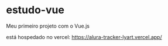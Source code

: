 # estudo-vue

Meu primeiro projeto com o Vue.js 

está hospedado no vercel:
https://alura-tracker-lyart.vercel.app/
